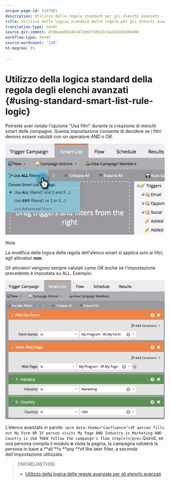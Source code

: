 ```yaml
---
unique-page-id: 1147001
description: Utilizzo della regola standard per gli elenchi avanzati - Documenti Marketo - Documentazione del prodotto
title: Utilizzo della logica standard delle regole per gli elenchi avanzati
translation-type: tm+mt
source-git-commit: d7d6aee63144c472e02fe0221c4a164183d04dd4
workflow-type: tm+mt
source-wordcount: '129'
ht-degree: 0%

---
```



# Utilizzo della logica standard della regola degli elenchi avanzati {#using-standard-smart-list-rule-logic}

Potreste aver notato l&#39;opzione &quot;Usa filtri&quot; durante la creazione di elenchi smart delle campagne. Questa impostazione consente di decidere se i filtri devono essere valutati con un operatore AND o OR.

![](assets/image2014-9-22-14-3a12-3a42.png)

>[!NOTE]
>
>La modifica della logica della regola dell&#39;elenco smart si applica solo ai filtri, agli attivatori **non**.

Gli attivatori vengono sempre valutati come OR anche se l&#39;impostazione precedente è impostata su ALL.  Esempio:

![](assets/image2014-9-22-14-3a12-3a57.png)

L&#39;elenco avanzato in parole:
`<pre data-theme="Confluence">IF person fills out My Form OR IF person visits My Page AND Industry is Marketing AND Country is USA THEN follow the campaign's flow step(s)</pre>` Quindi, se una persona compila il modulo **o** visita la pagina, la campagna valuterà la persona in base a **all **o **any **of the later filter, a seconda dell&#39;impostazione utilizzata.

>[!MORELIKETHIS]
>
>* [Utilizzo della logica delle regole avanzate per gli elenchi avanzati](../../../../product-docs/core-marketo-concepts/smart-lists-and-static-lists/using-smart-lists/using-advanced-smart-list-rule-logic.md)

>



